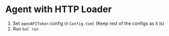 # Agent with HTTP Loader

1) Set `openAPIToken` config in `Config.toml` (Keep rest of the configs as it is)
2) Run `bal run`